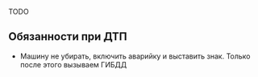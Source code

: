 TODO

## Обязанности при ДТП
* Машину не убирать, включить аварийку и выставить знак. Только после этого вызываем ГИБДД



